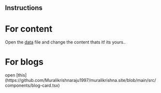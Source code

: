 

## Instructions

<Steps>
 
# For content
  <Step>Open the [data](https://github.com/Muralikrishnaraju1997/muralikrishna.site/blob/main/src/data/index.tsx) file and change the content thats it! its yours..</Step>
# For blogs
<Step>
open [this](https://github.com/Muralikrishnaraju1997/muralikrishna.site/blob/main/src/components/blog-card.tsx)
</Step>

</Steps>

